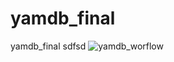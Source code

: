 # yamdb_final
yamdb_final
sdfsd
![yamdb_worflow](https://github.com/TikhomiroVyacheslav/yamdb_final/actions/workflows/yamdb_workflow.yml/badge.svg)

